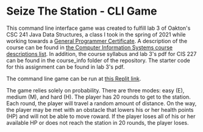 # Seize The Station - CLI Game

This command line interface game was created to fulfill lab 3 of Oakton's CSC 241 Java Data Structures, a class I took in the spring of 2021 while working towards a [General Programmer Certificate](https://catalog.oakton.edu/career-programs-pathways/computer-information-systems/general-programmer-certificate/). A description of the course can be found in [the Computer Information Systems course descriptions list](https://catalog.oakton.edu/course-descriptions/course-descriptions-discipline/cis/). In addition, the course syllabus and lab 3's pdf for CIS 227 can be found in the course_info folder of the repository. The starter code for this assignment can be found in lab 3's pdf. 

The command line game can be run at [this Replit link](https://replit.com/@john-albright/seize-the-station-cli-game).

The game relies solely on probability. There are three modes: easy (E), medium (M), and hard (H). The player has 20 rounds to get to the station. Each round, the player will travel a random amount of distance. On the way, the player may be met with an obstacle that lowers his or her health points (HP) and will not be able to move roward. If the player loses all of his or her available HP or does not reach the station in 20 rounds, the player loses. 
